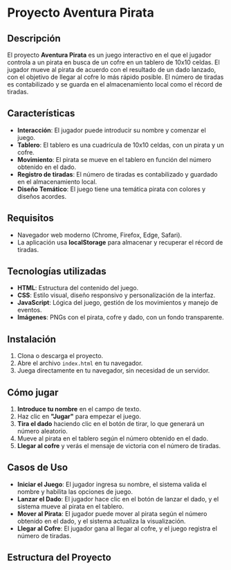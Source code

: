 # Proyecto Aventura Pirata

## Descripción

El proyecto **Aventura Pirata** es un juego interactivo en el que el jugador controla a un pirata en busca de un cofre en un tablero de 10x10 celdas. El jugador mueve al pirata de acuerdo con el resultado de un dado lanzado, con el objetivo de llegar al cofre lo más rápido posible. El número de tiradas es contabilizado y se guarda en el almacenamiento local como el récord de tiradas.

## Características

- **Interacción**: El jugador puede introducir su nombre y comenzar el juego.
- **Tablero**: El tablero es una cuadrícula de 10x10 celdas, con un pirata y un cofre.
- **Movimiento**: El pirata se mueve en el tablero en función del número obtenido en el dado.
- **Registro de tiradas**: El número de tiradas es contabilizado y guardado en el almacenamiento local.
- **Diseño Temático**: El juego tiene una temática pirata con colores y diseños acordes.

## Requisitos

- Navegador web moderno (Chrome, Firefox, Edge, Safari).
- La aplicación usa **localStorage** para almacenar y recuperar el récord de tiradas.

## Tecnologías utilizadas

- **HTML**: Estructura del contenido del juego.
- **CSS**: Estilo visual, diseño responsivo y personalización de la interfaz.
- **JavaScript**: Lógica del juego, gestión de los movimientos y manejo de eventos.
- **Imágenes**: PNGs con el pirata, cofre y dado, con un fondo transparente.

## Instalación

1. Clona o descarga el proyecto.
2. Abre el archivo `index.html` en tu navegador.
3. Juega directamente en tu navegador, sin necesidad de un servidor.

## Cómo jugar

1. **Introduce tu nombre** en el campo de texto.
2. Haz clic en **"Jugar"** para empezar el juego.
3. **Tira el dado** haciendo clic en el botón de tirar, lo que generará un número aleatorio.
4. Mueve al pirata en el tablero según el número obtenido en el dado.
5. **Llegar al cofre** y verás el mensaje de victoria con el número de tiradas.

## Casos de Uso

- **Iniciar el Juego**: El jugador ingresa su nombre, el sistema valida el nombre y habilita las opciones de juego.
- **Lanzar el Dado**: El jugador hace clic en el botón de lanzar el dado, y el sistema mueve al pirata en el tablero.
- **Mover al Pirata**: El jugador puede mover al pirata según el número obtenido en el dado, y el sistema actualiza la visualización.
- **Llegar al Cofre**: El jugador gana al llegar al cofre, y el juego registra el número de tiradas.

## Estructura del Proyecto


